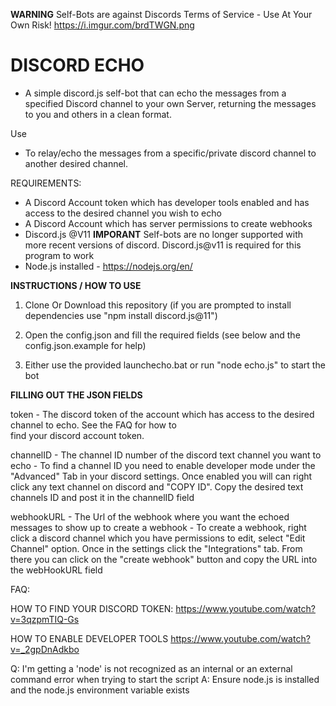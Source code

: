 **WARNING**
Self-Bots are against Discords Terms of Service - Use At Your Own Risk!
https://i.imgur.com/brdTWGN.png

# DISCORD ECHO 
- A simple discord.js self-bot that can echo the messages from a specified Discord channel to your own Server, returning the messages to you and others in a clean format. 

Use 
- To relay/echo the messages from a specific/private discord channel to another desired channel. 

REQUIREMENTS:
- A Discord Account token which has developer tools enabled and has access to the desired channel you wish to echo 
- A Discord Account which has server permissions to create webhooks 
- Discord.js @V11 **IMPORANT** Self-bots are no longer supported with more recent versions of discord. Discord.js@v11 is required for this program to work
- Node.js installed - https://nodejs.org/en/


**INSTRUCTIONS / HOW TO USE**

1. Clone Or Download this repository (if you are prompted to install dependencies use "npm install discord.js@11")

2. Open the config.json and fill the required fields (see below and the config.json.example for help)

3. Either use the provided launchecho.bat or run "node echo.js" to start the bot

**FILLING OUT THE JSON FIELDS**

token - The discord token of the account which has access to the desired channel to echo. See the FAQ for how to   
       find your discord account token.

channelID - The channel ID number of the discord text channel you want to echo
          - To find a channel ID you need to enable developer mode under the "Advanced" Tab in your discord settings.
          Once enabled you will can right click any text channel on discord and "COPY ID". Copy the desired text channels ID and post it in the channelID field

webhookURL - The Url of the webhook where you want the echoed messages to show up to create a webhook 
           - To create a webhook, right click a discord channel which you have permissions to edit, select "Edit Channel" option. Once in the settings click the "Integrations" tab. From there you can click on the "create webhook" button and copy the URL into the webHookURL field


FAQ:

HOW TO FIND YOUR DISCORD TOKEN:
https://www.youtube.com/watch?v=3qzpmTIQ-Gs

HOW TO ENABLE DEVELOPER TOOLS 
https://www.youtube.com/watch?v=_2gpDnAdkbo

Q: I'm getting a 'node' is not recognized as an internal or an external command error when trying to start the script
A: Ensure node.js is installed and the node.js environment variable exists

